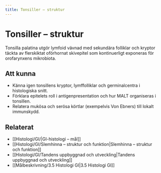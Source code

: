 ```yaml
---
title: Tonsiller – struktur
---
```


# Tonsiller – struktur

Tonsilla palatina utgör lymfoid vävnad med sekundära folliklar och kryptor täckta av flerskiktat oförhornat skivepitel som kontinuerligt exponeras för orofarynxens mikrobiota.

## Att kunna
- Känna igen tonsillens kryptor, lymffolliklar och germinalcentra i histologiska snitt.
- Förklara epitelets roll i antigenpresentation och hur MALT organiseras i tonsillen.
- Relatera mukösa och serösa körtlar (exempelvis Von Ebners) till lokalt immunskydd.

## Relaterat
- [[Histologi/GI/|GI-histologi – mål]]
- [[Histologi/GI/Slemhinna – struktur och funktion|Slemhinna – struktur och funktion]]
- [[Histologi/GI/Tandens uppbyggnad och utveckling|Tandens uppbyggnad och utveckling]]
- [[Målbeskrivning/3.5 Histologi GI|3.5 Histologi GI]]
